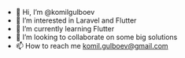 - 👋 Hi, I’m @komilgulboev
- 👀 I’m interested in Laravel and Flutter
- 🌱 I’m currently learning Flutter
- 💞️ I’m looking to collaborate on some big solutions
- 📫 How to reach me komil.gulboev@gmail.com

<!---
komilgulboev/komilgulboev is a ✨ special ✨ repository because its `README.md` (this file) appears on your GitHub profile.
You can click the Preview link to take a look at your changes.
--->
